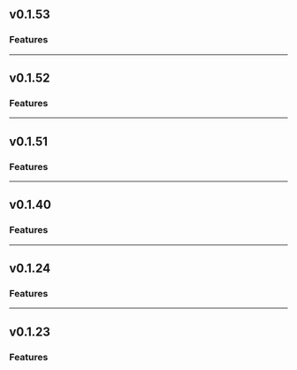 ## v0.1.53

### Features

---

## v0.1.52

### Features

---

## v0.1.51

### Features

---

## v0.1.40

### Features

---

## v0.1.24

### Features

---

## v0.1.23

### Features

